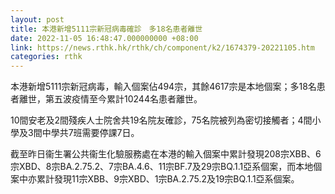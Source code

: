 ```yaml
---
layout: post
title: 本港新增5111宗新冠病毒確診　多18名患者離世
date: 2022-11-05 16:48:47.000000000 +08:00
link: https://news.rthk.hk/rthk/ch/component/k2/1674379-20221105.htm
categories: rthk
---
```


本港新增5111宗新冠病毒，輸入個案佔494宗，其餘4617宗是本地個案；多18名患者離世，第五波疫情至今累計10244名患者離世。

10間安老及2間殘疾人士院舍共19名院友確診，75名院被列為密切接觸者；4間小學及3間中學共7班需要停課7日。

截至昨日衞生署公共衞生化驗服務處在本港的輸入個案中累計發現208宗XBB、6宗XBD、8宗BA.2.75.2、7宗BA.4.6、11宗BF.7及29宗BQ.1.1亞系個案，而本地個案中亦累計發現11宗XBB、9宗XBD、1宗BA.2.75.2及19宗BQ.1.1亞系個案。
